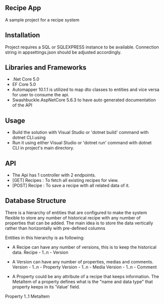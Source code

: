 ## Recipe App

A sample project for a recipe system

## Installation

Project requires a SQL or SQLEXPRESS instance to be available. Connection string in appsettings.json should be adjusted accordingly.


## Libraries and Frameworks
- .Net Core 5.0
- EF Core 5.0
- Automapper 10.1.1 is utilized to map dto classes to entities and vice versa for user to consume the api.
- Swashbuckle.AspNetCore 5.6.3 to have auto generated documentation of the API

## Usage

- Build the solution with Visual Studio or 'dotnet build' command with dotnet CLI.using 
- Run it using either Visual Studio or 'dotnet run' command with dotnet CLI in project's main directory.


## API

- The Api has 1 controller with 2 endpoints.
- [GET] Recipes : To fetch all existing recipes for view.
- [POST] Recipe : To save a recipe with all related data of it.


## Database Structure

There is a hierarchy of entities that are configured to make the system flexible to store any number of historical recipe with any number of properties that can be added.
The main idea is to store the data vertically rather than horizontally with pre-defined columns

Entities in this hierarchy is as following: 

- A Recipe can have any number of versions, this is to keep the historical data. 
Recipe - 1..n - Version 

- A Version can have any number of properties, medias and comments. 
Version - 1..n - Property
Version - 1..n - Media
Version - 1..n - Comment

- A Property could be any attribute of a recipe that keeps information.
The MetaItem of a property defines what is the "name and data type" that property keeps in its 'Value' field.

Property 1..1 MetaItem